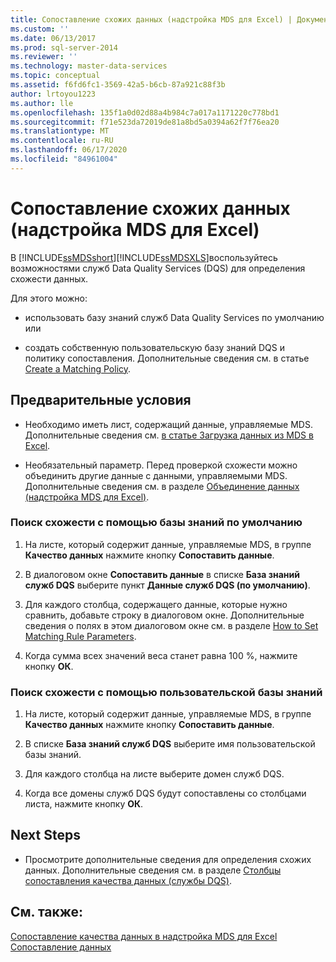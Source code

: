 ```yaml
---
title: Сопоставление схожих данных (надстройка MDS для Excel) | Документы Майкрософт
ms.custom: ''
ms.date: 06/13/2017
ms.prod: sql-server-2014
ms.reviewer: ''
ms.technology: master-data-services
ms.topic: conceptual
ms.assetid: f6fd6fc1-3569-42a5-b6cb-87a921c88f3b
author: lrtoyou1223
ms.author: lle
ms.openlocfilehash: 135f1a0d02d88a4b984c7a017a1171220c778bd1
ms.sourcegitcommit: f71e523da72019de81a8bd5a0394a62f7f76ea20
ms.translationtype: MT
ms.contentlocale: ru-RU
ms.lasthandoff: 06/17/2020
ms.locfileid: "84961004"
---
```

# <a name="match-similar-data-mds-add-in-for-excel"></a>Сопоставление схожих данных (надстройка MDS для Excel)
  В [!INCLUDE[ssMDSshort](../../includes/ssmdsshort-md.md)][!INCLUDE[ssMDSXLS](../../includes/ssmdsxls-md.md)]воспользуйтесь возможностями служб Data Quality Services (DQS) для определения схожести данных.  
  
 Для этого можно:  
  
-   использовать базу знаний служб Data Quality Services по умолчанию или  
  
-   создать собственную пользовательскую базу знаний DQS и политику сопоставления. Дополнительные сведения см. в статье [Create a Matching Policy](../../data-quality-services/create-a-matching-policy.md).  
  
## <a name="prerequisites"></a>Предварительные условия  
  
-   Необходимо иметь лист, содержащий данные, управляемые MDS. Дополнительные сведения см. [в статье Загрузка данных из MDS в Excel](export-data-to-excel-from-master-data-services.md).  
  
-   Необязательный параметр. Перед проверкой схожести можно объединить другие данные с данными, управляемыми MDS. Дополнительные сведения см. в разделе [Объединение данных (надстройка MDS для Excel)](combine-data-mds-add-in-for-excel.md).  
  
### <a name="to-find-similarities-by-using-the-default-knowledge-base"></a>Поиск схожести с помощью базы знаний по умолчанию  
  
1.  На листе, который содержит данные, управляемые MDS, в группе **Качество данных** нажмите кнопку **Сопоставить данные**.  
  
2.  В диалоговом окне **Сопоставить данные** в списке **База знаний служб DQS** выберите пункт **Данные служб DQS (по умолчанию)**.  
  
3.  Для каждого столбца, содержащего данные, которые нужно сравнить, добавьте строку в диалоговом окне. Дополнительные сведения о полях в этом диалоговом окне см. в разделе [How to Set Matching Rule Parameters](../../data-quality-services/create-a-matching-policy.md#MatchingRules).  
  
4.  Когда сумма всех значений веса станет равна 100 %, нажмите кнопку **ОК**.  
  
### <a name="to-find-similarities-by-using-a-custom-knowledge-base"></a>Поиск схожести с помощью пользовательской базы знаний  
  
1.  На листе, который содержит данные, управляемые MDS, в группе **Качество данных** нажмите кнопку **Сопоставить данные**.  
  
2.  В списке **База знаний служб DQS** выберите имя пользовательской базы знаний.  
  
3.  Для каждого столбца на листе выберите домен служб DQS.  
  
4.  Когда все домены служб DQS будут сопоставлены со столбцами листа, нажмите кнопку **ОК**.  
  
## <a name="next-steps"></a>Next Steps  
  
-   Просмотрите дополнительные сведения для определения схожих данных. Дополнительные сведения см. в разделе [Столбцы сопоставления качества данных (службы DQS)](data-quality-matching-columns-mds-add-in-for-excel.md).  
  
## <a name="see-also"></a>См. также:  
 [Сопоставление качества данных в надстройка MDS для Excel](data-quality-matching-in-the-mds-add-in-for-excel.md)   
 [Сопоставление данных](../../data-quality-services/data-matching.md)  
  
  

